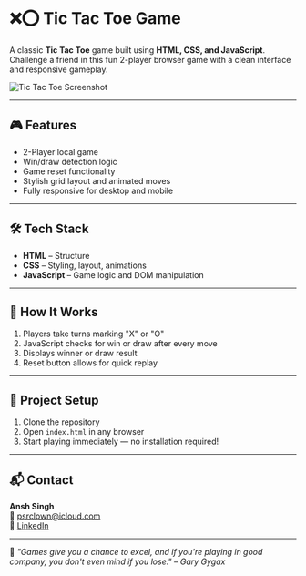 # ❌⭕ Tic Tac Toe Game

A classic **Tic Tac Toe** game built using **HTML, CSS, and JavaScript**. Challenge a friend in this fun 2-player browser game with a clean interface and responsive gameplay.

![Tic Tac Toe Screenshot](https://media-hosting.imagekit.io/217c57d8b2544b86/Screenshot%202025-05-06%20at%207.41.05%E2%80%AFPM.png?Expires=1841148696&Key-Pair-Id=K2ZIVPTIP2VGHC&Signature=QJVCoF5a6V6Pr0JIVyMnH6mxFrnZuP-O7jqYQQNHhRxcb277tnLMH1JSo0IGpk-D8dikoidZbJH0O6ZKLvdrPz30iJyd7P5Nj5P-7VgYJVWfBU3wOuuwQOkjuQxPOKheqHEeQ4UMKV4nHSZ3wRho7wrW9J9U3F5hZ1-xbO09881b0t3J28VvjPZ-jlWstddDP29sQ6byG6Tqj9Pf7707Yq0MFFYfQ0VrFFcppnAevYNg98Wy0DylBto-~kIbO1mV27439oFcZpTtWVHdvel9mnW6ws~Tu~f3QC6p2dXrh6Y6cVDoy2QRd5wttDuUb02mI4Y52vRMHrTpHl5YbvnBQg__)

---

## 🎮 Features

- 2-Player local game
- Win/draw detection logic
- Game reset functionality
- Stylish grid layout and animated moves
- Fully responsive for desktop and mobile

---

## 🛠️ Tech Stack

- **HTML** – Structure
- **CSS** – Styling, layout, animations
- **JavaScript** – Game logic and DOM manipulation

---

## 🚀 How It Works

1. Players take turns marking "X" or "O"
2. JavaScript checks for win or draw after every move
3. Displays winner or draw result
4. Reset button allows for quick replay

---

## 📂 Project Setup

1. Clone the repository
2. Open `index.html` in any browser
3. Start playing immediately — no installation required!

---

## 📬 Contact

**Ansh Singh**  
📩 psrclown@icloud.com  
🔗 [LinkedIn](https://www.linkedin.com/in/psrclown)

---

🎯 _"Games give you a chance to excel, and if you're playing in good company, you don't even mind if you lose." – Gary Gygax_
